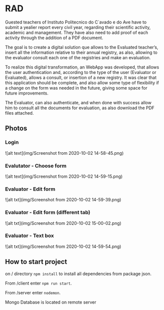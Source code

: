 # RAD

Guested teachers of Instituto Politecnico do C´avado e do Ave have to submit a yealier report
every civil year, regarding their scientific activity, academic and management. They have also need
to add proof of each activity through the addition of a PDF document.

The goal is to create a digital solution que allows to the Evaluated teacher’s, insert all the
information relative to their annual registry, as also, allowing to the evaluator consult each one
of the registries and make an evaluation.

To realize this digital transformation, an WebApp was developed, that allows the user
authentication and, according to the type of the user (Evaluator or Evaluated), allows a consult,
or insertion of a new registry. It was clear that this application should be complete, and also
allow some type of flexibility if a change on the form was needed in the future, giving some
space for future improvements.

The Evaluator, can also authenticate, and when done with success allow him to consult all
the documents for evaluation, as also download the PDF files attached.

## Photos

### Login

![alt text](img/Screenshot from 2020-10-02 14-58-45.png)

### Evalutator - Choose form

![alt text](img/Screenshot from 2020-10-02 14-59-15.png)

### Evaluator - Edit form

![alt txt](img/Screenshot from 2020-10-02 14-59-39.png)

### Evaluator - Edit form (different tab)

![alt txt](img/Screenshot from 2020-10-02 15-00-02.png)

### Evaluator - Text box

![alt txt](img/Screenshot from 2020-10-02 14-59-54.png)



## How to start project

on / directory ```npm install``` to install all dependencies from package json.

From /client enter ```npm run start```.

From /server enter ```nodemon```.


Mongo Database is located on remote server